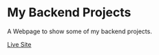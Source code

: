 # My Backend Projects

A Webpage to show some of my backend projects.

[Live Site](https://clarencejulu-backend-projects.netlify.app/)